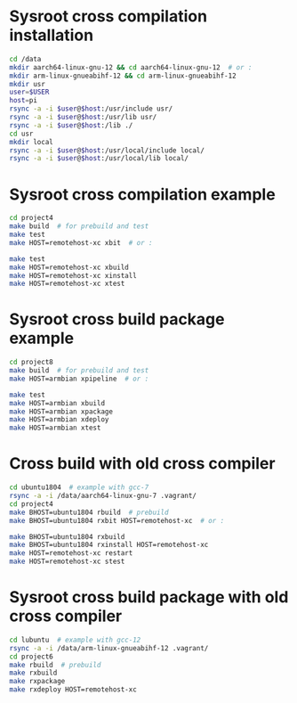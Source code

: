 # Sysroot cross compilation installation
```sh
cd /data
mkdir aarch64-linux-gnu-12 && cd aarch64-linux-gnu-12  # or :
mkdir arm-linux-gnueabihf-12 && cd arm-linux-gnueabihf-12
mkdir usr
user=$USER
host=pi
rsync -a -i $user@$host:/usr/include usr/
rsync -a -i $user@$host:/usr/lib usr/
rsync -a -i $user@$host:/lib ./
cd usr
mkdir local
rsync -a -i $user@$host:/usr/local/include local/
rsync -a -i $user@$host:/usr/local/lib local/
```

# Sysroot cross compilation example
```sh
cd project4
make build  # for prebuild and test
make test
make HOST=remotehost-xc xbit  # or :
```
```sh
make test
make HOST=remotehost-xc xbuild
make HOST=remotehost-xc xinstall
make HOST=remotehost-xc xtest
```

# Sysroot cross build package example
```sh
cd project8
make build  # for prebuild and test
make HOST=armbian xpipeline  # or :
```
```sh
make test
make HOST=armbian xbuild
make HOST=armbian xpackage
make HOST=armbian xdeploy
make HOST=armbian xtest
```

# Cross build with old cross compiler
```sh
cd ubuntu1804  # example with gcc-7
rsync -a -i /data/aarch64-linux-gnu-7 .vagrant/
cd project4
make BHOST=ubuntu1804 rbuild  # prebuild
make BHOST=ubuntu1804 rxbit HOST=remotehost-xc  # or :
```
```sh
make BHOST=ubuntu1804 rxbuild
make BHOST=ubuntu1804 rxinstall HOST=remotehost-xc
make HOST=remotehost-xc restart
make HOST=remotehost-xc stest
```

# Sysroot cross build package with old cross compiler
```sh
cd lubuntu  # example with gcc-12
rsync -a -i /data/arm-linux-gnueabihf-12 .vagrant/
cd project6
make rbuild  # prebuild
make rxbuild
make rxpackage
make rxdeploy HOST=remotehost-xc
```
